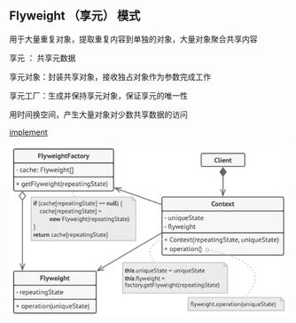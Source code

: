 ## Flyweight （享元） 模式

用于大量重复对象，提取重复内容到单独的对象，大量对象聚合共享内容

享元 ： 共享元数据 

享元对象：封装共享对象，接收独占对象作为参数完成工作

享元工厂：生成并保持享元对象，保证享元的唯一性

用时间换空间，产生大量对象对少数共享数据的访问

[implement](./implement/Flyweight.cpp)


![](./images/Flyweight.png)



